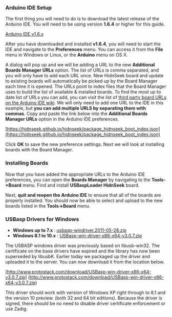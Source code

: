 ### Arduino IDE Setup

The first thing you will need to do is to download the latest release of the Arduino IDE. You will need to be using version **1.6.4** or higher for this guide.

[Arduino IDE v1.6.x](http://www.arduino.cc/en/Main/Software)

After you have downloaded and installed **v1.6.4**, you will need to start the IDE and navigate to the **Preferences** menu. You can access it from the **File** menu in Windows or Linux, or the **Arduino** menu on OS X.

A dialog will pop up and we will be adding a URL to the new **Additional Boards Manager URLs** option. The list of URLs is comma separated, and you will only have to add each URL once. New HidnSeek board and update to existing boards will automatically be picked up by the Board Manager each time it is opened. The URLs point to index files that the Board Manager uses to build the list of available & installed boards.
To find the most up to date list of URLs you can add, you can visit the list of [third party board URLs on the Arduino IDE wiki](https://github.com/arduino/Arduino/wiki/Unofficial-list-of-3rd-party-boards-support-urls#list-of-3rd-party-boards-support-urls). We will only need to add one URL to the IDE in this example, but **you can add multiple URLS by separating them with commas**. Copy and paste the link below into the **Additional Boards Manager URLs** option in the Arduino IDE preferences.


[https://hidnseek.github.io/hidnseek/package_hidnseek_boot_index.json](https://hidnseek.github.io/hidnseek/package_hidnseek_boot_index.json)

Click **OK** to save the new preference settings. Next we will look at installing boards with the Board Manager.

### Installing Boards

Now that you have added the appropriate URLs to the Arduino IDE preferences, you can open the **Boards Manager** by navigating to the **Tools->Board** menu. Find and install **USBaspLoader HidnSeek** board.

Next, **quit and reopen the Arduino IDE** to ensure that all of the boards are properly installed. You should now be able to select and upload to the new boards listed in the **Tools->Board** menu.

### USBasp Drivers for Windows
* **Windows up to 7.x** : [usbasp-windriver.2011-05-28.zip](usbasp-windriver.2011-05-28.zip)
* **Windows 8.1 to 10.x** : [USBasp-win-driver-x86-x64-v3.0.7.zip](USBasp-win-driver-x86-x64-v3.0.7.zip)

The USBASP windows driver was previously based on libusb-win32. The certificate on the base drivers have expired and the library has now been superseded by libusbK. Earlier today we packaged up the driver and uploaded it to the server. You can now download it from the location below.

 [http://www.protostack.com/download/USBasp-win-driver-x86-x64-v3.0.7.zip] (http://www.protostack.com/download/USBasp-win-driver-x86-x64-v3.0.7.zip)
 
This driver should work with version of Windows XP right through to 8.1 and the version 10 preview. (both 32 and 64 bit editions). Because the driver is signed, there should be no need to disable driver certificate enforcement or use Zadig.
